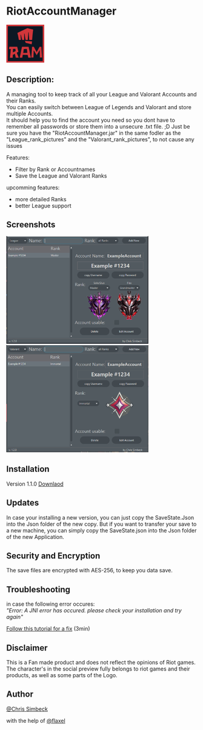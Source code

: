 # RiotAccountManager

<img src="images/icon.jpg" width="100" >

## Description:

A managing tool to keep track of all your League and Valorant Accounts and their Ranks.<br>
You can easily switch between League of Legends and Valorant and store multiple Accounts.<br>
It should help you to find the account you need so you dont have to remember all passwords or store them into a unsecure .txt file. ;D
Just be sure you have the "RiotAccountManager.jar" in the same fodler as the "League_rank_pictures" and the "Valorant_rank_pictures", to not cause any issues

Features:
- Filter by Rank or Accountnames
- Save the League and Valorant Ranks

upcomming features:
- more detailed Ranks
- better League support

## Screenshots

<img src="images/Programm-screenshot-Leagaue.PNG" width="375" > <img src="images/Programm-screenshot-Valorant.PNG" width="375" >

## Installation

Version 1.1.0
[Downlaod](https://github.com/Pantastix/RiotAccountManager/releases/download/v1.1.0/RiotAccountManager.rar)

## Updates

In case your installing a new version, you can just copy the SaveState.Json into the Json folder of the new copy.
But if you want to transfer your save to a new machine, you can simply copy the SaveState.json into the Json folder of the new Application.

## Security and Encryption

The save files are encrypted with AES-256, to keep you data save.

## Troubleshooting

in case the following error occures:<br>
<em>"Error: A JNI error has occured. please check your installation and try again"</em><br>



[Follow this tutorial for a fix](https://www.youtube.com/watch?v=cRgLuNWCq6c)
(3min)

## Disclaimer

This is a Fan made product and does not reflect the opinions of Riot games.
The character's in the social preview fully belongs to riot games and their products, as well as some parts of the Logo.

## Author
[@Chris Simbeck](https://github.com/Pantastix)

with the help of 
[@flaxel](https://github.com/flaxel)
